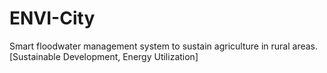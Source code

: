 # ENVI-City
Smart floodwater management system to sustain agriculture in rural areas. [Sustainable Development, Energy Utilization]
